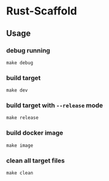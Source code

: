 # Rust-Scaffold

## Usage

### debug running

```shell
make debug
```

### build target

```shell
make dev
```

### build target with `--release` mode

```shell
make release
```

### build docker image

```shell
make image
```

### clean all target files

```shell
make clean
```

